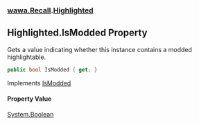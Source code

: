 ### [wawa.Recall](wawa.Recall.md 'wawa.Recall').[Highlighted](Highlighted.md 'wawa.Recall.Highlighted')

## Highlighted.IsModded Property

Gets a value indicating whether this instance contains a modded highlightable.

```csharp
public bool IsModded { get; }
```

Implements [IsModded](IVanilla.IsModded.md 'wawa.Recall.IVanilla.IsModded')

#### Property Value
[System.Boolean](https://docs.microsoft.com/en-us/dotnet/api/System.Boolean 'System.Boolean')
